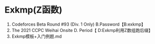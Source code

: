 # Exkmp(Z函数)

1. Codeforces Beta Round #93 (Div. 1 Only) B.Password【B:exkmp】
2. The 2021 CCPC Weihai Onsite D. Period【 D:Exkmp利用Z数组跑后缀】
3. Exkmp模板+入门例题.md